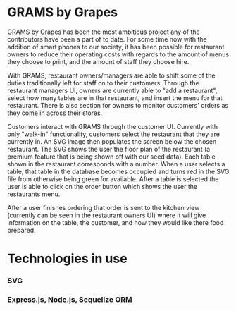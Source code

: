 # GRAMS by Grapes 

GRAMS by Grapes has been the most ambitious project any of the contributors have been a part of to date. For some time now with the addition of smart phones to our society, it has been possible for restaurant owners to reduce their operating costs with regards to the amount of menus they choose to print, and the amount of staff they choose hire.

With GRAMS, restaurant owners/managers are able to shift some of the duties traditionally left for staff on to their customers. Through the restaurant managers UI, owners are currently able to "add a restaurant", select how many tables are in that restaurant, and insert the menu for that restaurant. There is also section for owners to monitor customers' orders as they come in across their stores.

Customers interact with GRAMS through the customer UI. Currently with only "walk-in" functionality, customers select the restaurant that they are currently in. An SVG image then populates the screen below the chosen restaurant. The SVG shows the user the floor plan of the restaurant (a premium feature that is being shown off with our seed data). Each table shown in the restaurant corresponds with a number. When a user selects a table, that table in the database becomes occupied and turns red in the SVG file from otherwise being green for available. After a table is selected the user is able to click on the order button which shows the user the restaurants menu.

After a user finishes ordering that order is sent to the kitchen view (currently can be seen in the restaurant owners UI) where it will give information on the table, the customer, and how they would like there food prepared.

# Technologies in use 

### SVG

### Express.js, Node.js, Sequelize ORM
							

